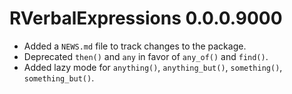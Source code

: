 # RVerbalExpressions 0.0.0.9000

* Added a `NEWS.md` file to track changes to the package.
* Deprecated `then()` and `any` in favor of `any_of()` and `find()`. 
* Added lazy mode for `anything()`, `anything_but()`, `something()`, `something_but()`.
